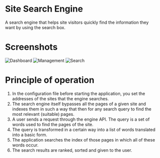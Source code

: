 # Site Search Engine
A search engine that helps site visitors quickly find the information they want by using the search box.
# Screenshots
![Dashboard](https://user-images.githubusercontent.com/87513274/139628698-caec41c7-1edf-4857-be5f-2d12adf76406.PNG)
![Management](https://user-images.githubusercontent.com/87513274/139628891-0424c020-6b34-4adb-8c0b-76d6ab31fcdf.PNG)
![Search](https://user-images.githubusercontent.com/87513274/139628957-71fef9ef-29f0-4807-b562-52d1f3112081.PNG)
# Principle of operation
1. In the configuration file before starting the application, you set the addresses of the sites that the engine searches.
2. The search engine itself bypasses all the pages of a given site and indexes them in such a way that then for any search query to find the most relevant (suitable) pages.
3. A user sends a request through the engine API. The query is a set of words used to find the pages of the site.
4. The query is transformed in a certain way into a list of words translated into a basic form.
5. The application searches the index of those pages in which all of these words occur.
6. The search results are ranked, sorted and given to the user.
